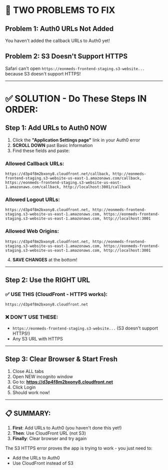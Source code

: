 # 🚨 TWO PROBLEMS TO FIX

## Problem 1: Auth0 URLs Not Added
You haven't added the callback URLs to Auth0 yet!

## Problem 2: S3 Doesn't Support HTTPS
Safari can't open `https://eonmeds-frontend-staging.s3-website...` because S3 doesn't support HTTPS!

---

# ✅ SOLUTION - Do These Steps IN ORDER:

## Step 1: Add URLs to Auth0 NOW
1. Click the **"Application Settings page"** link in your Auth0 error
2. **SCROLL DOWN** past Basic Information
3. Find these fields and paste:

### Allowed Callback URLs:
```
https://d3p4f8m2bxony8.cloudfront.net/callback, http://eonmeds-frontend-staging.s3-website-us-east-1.amazonaws.com/callback, https://eonmeds-frontend-staging.s3-website-us-east-1.amazonaws.com/callback, http://localhost:3001/callback
```

### Allowed Logout URLs:
```
https://d3p4f8m2bxony8.cloudfront.net, http://eonmeds-frontend-staging.s3-website-us-east-1.amazonaws.com, https://eonmeds-frontend-staging.s3-website-us-east-1.amazonaws.com, http://localhost:3001
```

### Allowed Web Origins:
```
https://d3p4f8m2bxony8.cloudfront.net, http://eonmeds-frontend-staging.s3-website-us-east-1.amazonaws.com, https://eonmeds-frontend-staging.s3-website-us-east-1.amazonaws.com, http://localhost:3001
```

4. **SAVE CHANGES** at the bottom!

---

## Step 2: Use the RIGHT URL

### ✅ USE THIS (CloudFront - HTTPS works):
```
https://d3p4f8m2bxony8.cloudfront.net
```

### ❌ DON'T USE THESE:
- `https://eonmeds-frontend-staging.s3-website...` (S3 doesn't support HTTPS!)
- Any S3 URL with HTTPS

---

## Step 3: Clear Browser & Start Fresh
1. Close ALL tabs
2. Open NEW incognito window
3. Go to: **https://d3p4f8m2bxony8.cloudfront.net**
4. Click Login
5. Should work now!

---

## 📋 SUMMARY:
1. **First**: Add URLs to Auth0 (you haven't done this yet!)
2. **Then**: Use CloudFront URL (not S3)
3. **Finally**: Clear browser and try again

The S3 HTTPS error proves the app is trying to work - you just need to:
- Add the URLs to Auth0
- Use CloudFront instead of S3
